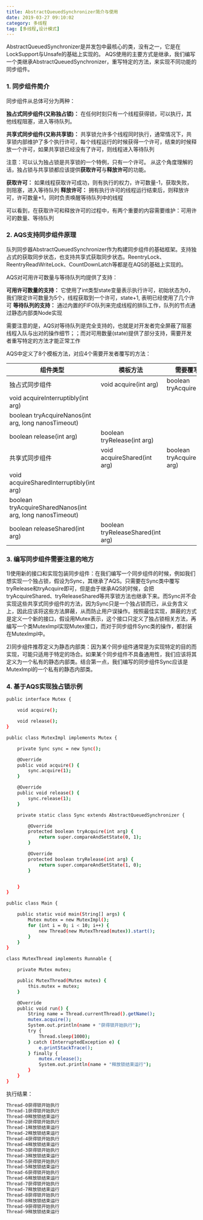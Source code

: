 ```yaml
---
title: AbstractQueuedSynchronizer简介与使用
date: 2019-03-27 09:10:02
category: 多线程
tag: [多线程,设计模式]
---
```


AbstractQueuedSynchronizer是并发包中最核心的类，没有之一，它是在LockSupport与Unsafe的基础上实现的。
AQS使用的主要方式是继承，我们编写一个类继承AbstractQueuedSynchronizer，重写特定的方法，来实现不同功能的同步组件。

### 1. 同步组件简介

同步组件从总体可分为两种：

**独占式同步组件(又称独占锁)：** 在任何时刻只有一个线程获得锁，可以执行，其他线程阻塞，进入等待队列。

**共享式同步组件(又称共享锁)：** 共享锁允许多个线程同时执行，通常情况下，共享锁内部维护了多个执行许可，每个线程运行的时候获得一个许可，结束的时候释放一个许可，如果共享锁已经没有了许可，则线程进入等待队列

注意：可以认为独占锁是共享锁的一个特例，只有一个许可。
从这个角度理解的话，独占锁与共享锁都应该提供**获取许可**与**释放许可**的功能。

**获取许可：** 如果线程获取许可成功，则有执行的权力，许可数量-1，获取失败，则阻塞，进入等待队列
**释放许可：** 拥有执行许可的线程运行结束后，则释放许可，许可数量+1，同时负责唤醒等待队列中的线程

可以看到，在获取许可和释放许可的过程中，有两个重要的内容需要维护：可用许可的数量、等待队列

### 2. AQS支持同步组件原理

队列同步器AbstractQueuedSynchronizer作为构建同步组件的基础框架。支持独占式的获取同步状态，也支持共享式获取同步状态。ReentryLock、ReentryReadWriteLock、CountDownLatch等都是在AQS的基础上实现的。

AQS对可用许可数量与等待队列均提供了支持：

**可用许可数量的支持：** 它使用了int类型state变量表示执行许可，初始状态为0，我们限定许可数量为5个，线程获取到一个许可，state+1, 表明已经使用了几个许可
**等待队列的支持：** 通过内置的FIFO队列来完成线程的排队工作，队列的节点通过静态内部类Node实现

需要注意的是，AQS对等待队列是完全支持的，也就是对开发者完全屏蔽了阻塞线程入队与出对的操作细节；；而对可用数量(state)提供了部分支持，需要开发者重写特定的方法才能正常工作

AQS中定义了8个模板方法，对应4个需要开发者覆写的方法：

组件类型|模板方法|需要覆写的方法
-|-|-|
独占式同步组件|void acquire(int arg)|boolean tryAcquire(int arg)
|void acquireInterruptibly(int arg)|
|boolean tryAcquireNanos(int arg, long nanosTimeout)|
|boolean release(int arg)|boolean tryRelease(int arg)
共享式同步组件|void acquireShared(int arg)|boolean tryAcquireShared(int arg)
|void acquireSharedInterruptibly(int arg)|
|boolean tryAcquireSharedNanos(int arg, long nanosTimeout)|
|boolean releaseShared(int arg)|boolean tryReleaseShared(int arg)

### 3. 编写同步组件需要注意的地方

1)使用新的接口和实现包装同步组件：在我们编写一个同步组件的时候，例如我们想实现一个独占锁，假设为Sync，其继承了AQS。只需要在Sync类中覆写tryRelease和tryAcquire即可，但是由于继承AQS的时候，会把tryAcquireShared、tryReleaseShared等共享锁方法也继承下来。而Sync并不会实现这些共享式同步组件的方法，因为Sync只是一个独占锁而已，从业务含义上，因此应该将这些方法屏蔽，从而防止用户误操作。按照最佳实现，屏蔽的方式是定义一个新的接口，假设用Mutex表示，这个接口只定义了独占锁相关方法，再编写一个类MutexImpl实现Mutex接口，而对于同步组件Sync类的操作，都封装在MutexImpl中。

2)同步组件推荐定义为静态内部类：因为某个同步组件通常是为实现特定的目的而实现，可能只适用于特定的场合。如果某个同步组件不具备通用性，我们应该将其定义为一个私有的静态内部类。结合第一点，我们编写的同步组件Sync应该是MutexImpl的一个私有的静态内部类。

### 4. 基于AQS实现独占锁示例

``` bash
public interface Mutex {

    void acquire();

    void release();
}
```

``` bash
public class MutexImpl implements Mutex {

    private Sync sync = new Sync();

    @Override
    public void acquire() {
        sync.acquire(1);
    }

    @Override
    public void release() {
        sync.release(1);
    }

    private static class Sync extends AbstractQueuedSynchronizer {

        @Override
        protected boolean tryAcquire(int arg) {
            return super.compareAndSetState(0, 1);
        }

        @Override
        protected boolean tryRelease(int arg) {
            return super.compareAndSetState(1, 0);
        }


    }
}
```

``` bash
public class Main {

    public static void main(String[] args) {
        Mutex mutex = new MutexImpl();
        for (int i = 0; i < 10; i++) {
            new Thread(new MutexThread(mutex)).start();
        }
    }
}

class MutexThread implements Runnable {

    private Mutex mutex;

    public MutexThread(Mutex mutex) {
        this.mutex = mutex;
    }

    @Override
    public void run() {
        String name = Thread.currentThread().getName();
        mutex.acquire();
        System.out.println(name + "获得锁开始执行");
        try {
            Thread.sleep(1000);
        } catch (InterruptedException e) {
            e.printStackTrace();
        } finally {
            mutex.release();
            System.out.println(name + "释放锁结束运行");
        }
    }
}
```

执行结果：

``` bash
Thread-0获得锁开始执行
Thread-1获得锁开始执行
Thread-0释放锁结束运行
Thread-2获得锁开始执行
Thread-1释放锁结束运行
Thread-2释放锁结束运行
Thread-4获得锁开始执行
Thread-4释放锁结束运行
Thread-3获得锁开始执行
Thread-3释放锁结束运行
Thread-5获得锁开始执行
Thread-5释放锁结束运行
Thread-6获得锁开始执行
Thread-6释放锁结束运行
Thread-7获得锁开始执行
Thread-7释放锁结束运行
Thread-8获得锁开始执行
Thread-8释放锁结束运行
Thread-9获得锁开始执行
Thread-9释放锁结束运行
```